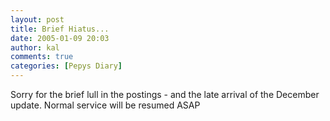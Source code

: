 ```yaml
---
layout: post
title: Brief Hiatus...
date: 2005-01-09 20:03
author: kal
comments: true
categories: [Pepys Diary]
---
```

Sorry for the brief lull in the postings - and the late arrival of the December update.
Normal service will be resumed ASAP

